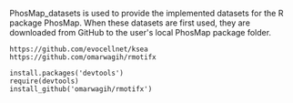 PhosMap_datasets is used to provide the implemented datasets for the R package PhosMap. When these datasets are first used, they are downloaded from GitHub to the user's local PhosMap package folder.


	https://github.com/evocellnet/ksea
	https://github.com/omarwagih/rmotifx

	install.packages('devtools')
	require(devtools)
	install_github('omarwagih/rmotifx')
